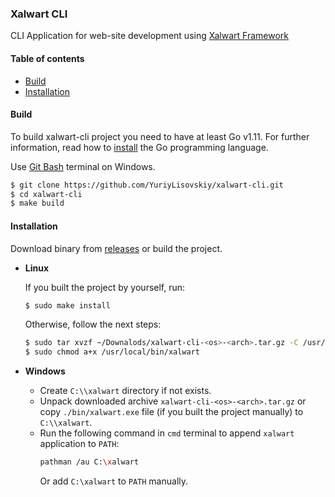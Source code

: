 ### Xalwart CLI

CLI Application for web-site development using
[Xalwart Framework](https://github.com/YuriyLisovskiy/xalwart)

#### Table of contents
* [Build](#build)
* [Installation](#installation)

#### Build
To build xalwart-cli project you need to have at least Go v1.11.
For further information, read how to
[install](https://golang.org/doc/install) the Go programming
language. 

Use [Git Bash](https://git-scm.com/downloads) terminal on Windows.

```bash
$ git clone https://github.com/YuriyLisovskiy/xalwart-cli.git
$ cd xalwart-cli
$ make build
```

#### Installation

Download binary from
[releases](https://github.com/YuriyLisovskiy/xalwart-cli/releases)
or build the project.

* **Linux**

    If you built the project by yourself, run:
    ```bash
    $ sudo make install
    ```
  
    Otherwise, follow the next steps:
    ```bash
    $ sudo tar xvzf ~/Downalods/xalwart-cli-<os>-<arch>.tar.gz -C /usr/local/bin
    $ sudo chmod a+x /usr/local/bin/xalwart
    ```

* **Windows**

    * Create `C:\\xalwart` directory if not exists.
    * Unpack downloaded archive `xalwart-cli-<os>-<arch>.tar.gz`
      or copy `./bin/xalwart.exe` file (if you built the project
      manually) to `C:\\xalwart`.
    * Run the following command in `cmd` terminal to append
      `xalwart` application to `PATH`:
      ```bash
      pathman /au C:\xalwart
      ```
      Or add `C:\xalwart` to `PATH` manually.
